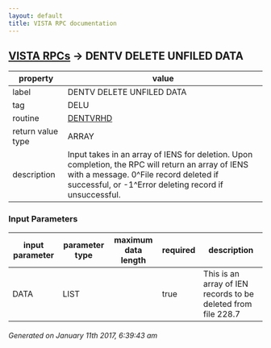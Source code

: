 ```yaml
---
layout: default
title: VISTA RPC documentation
---
```




## [VISTA RPCs](TableOfContent.md) &#8594; DENTV DELETE UNFILED DATA 

 property | value 
--- | --- 
 label | DENTV DELETE UNFILED DATA
 tag | DELU
 routine | [DENTVRHD](http://code.osehra.org/dox/Routine_DENTVRHD_source.html)
 return value type | ARRAY
 description | Input takes in an array of IENS for deletion. Upon completion, the RPC will return an array of IENS with a message. 0^File record deleted if successful, or -1^Error deleting record if unsuccessful.

### Input Parameters

| input parameter | parameter type | maximum data length | required | description | 
| --- | --- | --- | --- | --- | 
| DATA | LIST |  | true | This is an array of IEN records to be deleted from file 228.7 | 




 ###### Generated on January 11th 2017, 6:39:43 am